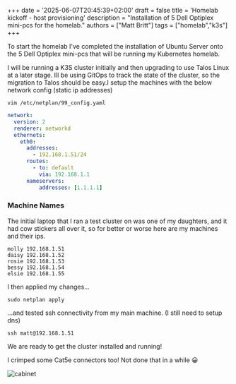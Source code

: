 +++
date = '2025-06-07T20:45:39+02:00'
draft = false
title = 'Homelab kickoff - host provisioning'
description = "Installation of 5 Dell Optiplex mini-pcs for the homelab."
authors = ["Matt Britt"]
tags = ["homelab","k3s"]
+++

To start the homelab I've completed the installation of Ubuntu Server onto the 5 Dell Optiplex mini-pcs that will be running my Kubernetes homelab.<!--more-->

I will be running a K3S cluster initially and then upgrading to use Talos Linux at a later stage. Ill be using GitOps to track the state of the cluster, so the migration to Talos should be easy.I setup the machines with the below network config (static ip addresses)

```shell
vim /etc/netplan/99_config.yaml
```

```yaml
network:
  version: 2
  renderer: networkd
  ethernets:
    eth0:
      addresses:
        - 192.168.1.51/24
      routes:
        - to: default
          via: 192.168.1.1
      nameservers:
          addresses: [1.1.1.1]

```

### Machine Names

The initial laptop that I ran a test cluster on was one of my daughters, and it had cow stickers all over it, so for better or worse here are my machines and their ips.

```shell
molly 192.168.1.51
daisy 192.168.1.52
rosie 192.168.1.53
bessy 192.168.1.54
elsie 192.168.1.55
```

I then applied my changes...

```shell
sudo netplan apply
```

...and tested ssh connectivity from my main machine. (I still need to setup dns)

```shell
ssh matt@192.168.1.51

```

We are ready to get the cluster installed and running!

I crimped some Cat5e connectors too! Not done that in a while 😀

![cabinet](/posts/homelab-kickoff-host-provisioning/cabinet.jpeg)
